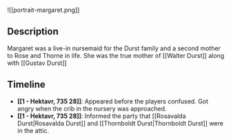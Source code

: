![[portrait-margaret.png]]

## Description

Margaret was a live-in nursemaid for the Durst family and a second mother to Rose and Thorne in life. She was the true mother of [[Walter Durst]] along with [[Gustav Durst]]

## Timeline
* **[[1 - Hektavr, 735 28]]**: Appeared before the players confused. Got angry when the crib in the nursery was approached. 
* **[[1 - Hektavr, 735 28]]**: Informed the party that [[Rosavalda Durst|Rosavalda Durst]] and [[Thornboldt Durst|Thornboldt Durst]] were in the attic.